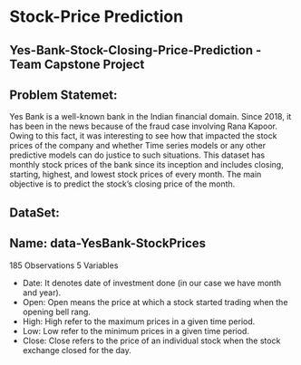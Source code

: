 # Stock-Price Prediction
## Yes-Bank-Stock-Closing-Price-Prediction - Team Capstone Project
## Problem Statemet:
Yes Bank is a well-known bank in the Indian financial domain. Since 2018, it has been in the news because of the fraud case involving Rana Kapoor. Owing to this fact, it was interesting to see how that impacted the stock prices of the company and whether Time series models or any other predictive models can do justice to such situations. This dataset has monthly stock prices of the bank since its inception and includes closing, starting, highest, and lowest stock prices of every month. The main objective is to predict the stock’s closing price of the month.
## DataSet:
## Name: data-YesBank-StockPrices
185 Observations
5 Variables
* Date: It denotes date of investment done (in our case we have month and year).
* Open: Open means the price at which a stock started trading when the opening bell rang.
* High: High refer to the maximum prices in a given time period.
* Low: Low refer to the minimum prices in a given time period.
* Close: Close refers to the price of an individual stock when the stock exchange closed for the day.
